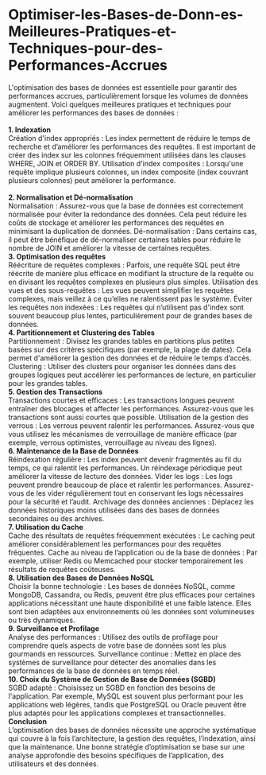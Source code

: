 # Optimiser-les-Bases-de-Donn-es-Meilleures-Pratiques-et-Techniques-pour-des-Performances-Accrues<br>
L'optimisation des bases de données est essentielle pour garantir des performances accrues, particulièrement lorsque les volumes de données augmentent. Voici quelques meilleures pratiques et techniques pour améliorer les performances des bases de données : <br><br>
**1. Indexation**<br>
Création d'index appropriés : Les index permettent de réduire le temps de recherche et d’améliorer les performances des requêtes. Il est important de créer des index sur les colonnes fréquemment utilisées dans les clauses WHERE, JOIN et ORDER BY.
Utilisation d'index composites : Lorsqu'une requête implique plusieurs colonnes, un index composite (index couvrant plusieurs colonnes) peut améliorer la performance.<br><br>
**2. Normalisation et Dé-normalisation**<br>
Normalisation : Assurez-vous que la base de données est correctement normalisée pour éviter la redondance des données. Cela peut réduire les coûts de stockage et améliorer les performances des requêtes en minimisant la duplication de données.
Dé-normalisation : Dans certains cas, il peut être bénéfique de dé-normaliser certaines tables pour réduire le nombre de JOIN et améliorer la vitesse de certaines requêtes.<br>
**3. Optimisation des requêtes**<br>
Réécriture de requêtes complexes : Parfois, une requête SQL peut être réécrite de manière plus efficace en modifiant la structure de la requête ou en divisant les requêtes complexes en plusieurs plus simples.
Utilisation des vues et des sous-requêtes : Les vues peuvent simplifier les requêtes complexes, mais veillez à ce qu’elles ne ralentissent pas le système.
Éviter les requêtes non indexées : Les requêtes qui n’utilisent pas d'index sont souvent beaucoup plus lentes, particulièrement pour de grandes bases de données.<br>
**4. Partitionnement et Clustering des Tables**<br>
Partitionnement : Divisez les grandes tables en partitions plus petites basées sur des critères spécifiques (par exemple, la plage de dates). Cela permet d'améliorer la gestion des données et de réduire le temps d’accès.
Clustering : Utiliser des clusters pour organiser les données dans des groupes logiques peut accélérer les performances de lecture, en particulier pour les grandes tables.<br>
**5. Gestion des Transactions**<br>
Transactions courtes et efficaces : Les transactions longues peuvent entraîner des blocages et affecter les performances. Assurez-vous que les transactions sont aussi courtes que possible.
Utilisation de la gestion des verrous : Les verrous peuvent ralentir les performances. Assurez-vous que vous utilisez les mécanismes de verrouillage de manière efficace (par exemple, verrous optimistes, verrouillage au niveau des lignes).<br>
**6. Maintenance de la Base de Données**<br>
Réindexation régulière : Les index peuvent devenir fragmentés au fil du temps, ce qui ralentit les performances. Un réindexage périodique peut améliorer la vitesse de lecture des données.
Vider les logs : Les logs peuvent prendre beaucoup de place et ralentir les performances. Assurez-vous de les vider régulièrement tout en conservant les logs nécessaires pour la sécurité et l’audit.
Archivage des données anciennes : Déplacez les données historiques moins utilisées dans des bases de données secondaires ou des archives.<br>
**7. Utilisation du Cache**<br>
Cache des résultats de requêtes fréquemment exécutées : Le caching peut améliorer considérablement les performances pour des requêtes fréquentes.
Cache au niveau de l’application ou de la base de données : Par exemple, utiliser Redis ou Memcached pour stocker temporairement les résultats de requêtes coûteuses.<br>
**8. Utilisation des Bases de Données NoSQL**<br>
Choisir la bonne technologie : Les bases de données NoSQL, comme MongoDB, Cassandra, ou Redis, peuvent être plus efficaces pour certaines applications nécessitant une haute disponibilité et une faible latence. Elles sont bien adaptées aux environnements où les données sont volumineuses ou très dynamiques.<br>
**9. Surveillance et Profilage**<br>
Analyse des performances : Utilisez des outils de profilage pour comprendre quels aspects de votre base de données sont les plus gourmands en ressources.
Surveillance continue : Mettez en place des systèmes de surveillance pour détecter des anomalies dans les performances de la base de données en temps réel.<br>
**10. Choix du Système de Gestion de Base de Données (SGBD)**<br>
SGBD adapté : Choisissez un SGBD en fonction des besoins de l'application. Par exemple, MySQL est souvent plus performant pour les applications web légères, tandis que PostgreSQL ou Oracle peuvent être plus adaptés pour les applications complexes et transactionnelles.<br>
**Conclusion**<br>
L’optimisation des bases de données nécessite une approche systématique qui couvre à la fois l’architecture, la gestion des requêtes, l’indexation, ainsi que la maintenance. Une bonne stratégie d’optimisation se base sur une analyse approfondie des besoins spécifiques de l’application, des utilisateurs et des données.<br>
